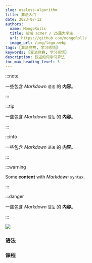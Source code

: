 ```yaml
---
slug: useless-algorithm
title: 算法入门
date: 2023-07-12
authors:
  name: MongoRolls
  title: 前端 acmer / 25届大学生
  url: https://github.com/mongoRolls
  image_url: /img/logo.webp
tags: [算法竞赛, 学习感悟]
keywords: [算法竞赛, 学习感悟]
description: 叙述如何学习算法
toc_max_heading_level: 3
---
```


<!-- truncate -->

:::note

一些包含 _Markdown_ `语法` 的 **内容**。

:::

:::tip

一些包含 _Markdown_ `语法` 的 **内容**。

:::

:::info

一些包含 _Markdown_ `语法` 的 **内容**。

:::

:::warning

Some **content** with _Markdown_ `syntax`.

:::

:::danger

一些包含 _Markdown_ `语法` 的 **内容**。

:::

<img src="https://mongorolls-images.oss-cn-shenzhen.aliyuncs.com/img/%7DX68MI8PV%5BBVF%7BA(PB91%60TQ.gif"/>



### 语法

### 课程
